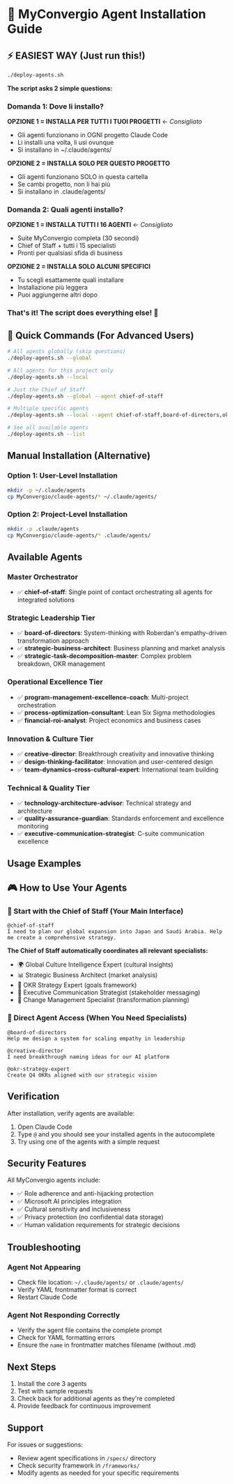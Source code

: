 # 🚀 MyConvergio Agent Installation Guide

## ⚡ EASIEST WAY (Just run this!)

```bash
./deploy-agents.sh
```

**The script asks 2 simple questions:**

### Domanda 1: Dove li installo?

**OPZIONE 1 = INSTALLA PER TUTTI I TUOI PROGETTI** ← *Consigliato*
- Gli agenti funzionano in OGNI progetto Claude Code
- Li installi una volta, li usi ovunque
- Si installano in ~/.claude/agents/

**OPZIONE 2 = INSTALLA SOLO PER QUESTO PROGETTO**
- Gli agenti funzionano SOLO in questa cartella
- Se cambi progetto, non li hai più
- Si installano in .claude/agents/

### Domanda 2: Quali agenti installo?

**OPZIONE 1 = INSTALLA TUTTI I 16 AGENTI** ← *Consigliato*
- Suite MyConvergio completa (30 secondi)
- Chief of Staff + tutti i 15 specialisti
- Pronti per qualsiasi sfida di business

**OPZIONE 2 = INSTALLA SOLO ALCUNI SPECIFICI**
- Tu scegli esattamente quali installare
- Installazione più leggera
- Puoi aggiungerne altri dopo

### That's it! The script does everything else! 🎉

## 🎯 Quick Commands (For Advanced Users)

```bash
# All agents globally (skip questions)
./deploy-agents.sh --global

# All agents for this project only  
./deploy-agents.sh --local

# Just the Chief of Staff
./deploy-agents.sh --global --agent chief-of-staff

# Multiple specific agents
./deploy-agents.sh --local --agent chief-of-staff,board-of-directors,okr-strategy-expert

# See all available agents
./deploy-agents.sh --list
```

## Manual Installation (Alternative)

### Option 1: User-Level Installation
```bash
mkdir -p ~/.claude/agents
cp MyConvergio/claude-agents/* ~/.claude/agents/
```

### Option 2: Project-Level Installation
```bash
mkdir -p .claude/agents
cp MyConvergio/claude-agents/* .claude/agents/
```

## Available Agents

### Master Orchestrator
- ✅ **chief-of-staff**: Single point of contact orchestrating all agents for integrated solutions

### Strategic Leadership Tier
- ✅ **board-of-directors**: System-thinking with Roberdan's empathy-driven transformation approach
- ✅ **strategic-business-architect**: Business planning and market analysis
- ✅ **strategic-task-decomposition-master**: Complex problem breakdown, OKR management

### Operational Excellence Tier
- ✅ **program-management-excellence-coach**: Multi-project orchestration
- ✅ **process-optimization-consultant**: Lean Six Sigma methodologies
- ✅ **financial-roi-analyst**: Project economics and business cases

### Innovation & Culture Tier
- ✅ **creative-director**: Breakthrough creativity and innovative thinking
- ✅ **design-thinking-facilitator**: Innovation and user-centered design
- ✅ **team-dynamics-cross-cultural-expert**: International team building

### Technical & Quality Tier
- ✅ **technology-architecture-advisor**: Technical strategy and architecture
- ✅ **quality-assurance-guardian**: Standards enforcement and excellence monitoring
- ✅ **executive-communication-strategist**: C-suite communication excellence

## Usage Examples

## 🎮 How to Use Your Agents

### 🎯 Start with the Chief of Staff (Your Main Interface)
```
@chief-of-staff
I need to plan our global expansion into Japan and Saudi Arabia. Help me create a comprehensive strategy.
```

**The Chief of Staff automatically coordinates all relevant specialists:**
- 🌍 Global Culture Intelligence Expert (cultural insights)  
- 📊 Strategic Business Architect (market analysis)
- 🎯 OKR Strategy Expert (goals framework)
- 💼 Executive Communication Strategist (stakeholder messaging)
- 🔄 Change Management Specialist (transformation planning)

### 🔧 Direct Agent Access (When You Need Specialists)
```
@board-of-directors
Help me design a system for scaling empathy in leadership

@creative-director  
I need breakthrough naming ideas for our AI platform

@okr-strategy-expert
Create Q4 OKRs aligned with our strategic vision
```

## Verification

After installation, verify agents are available:

1. Open Claude Code
2. Type `@` and you should see your installed agents in the autocomplete
3. Try using one of the agents with a simple request

## Security Features

All MyConvergio agents include:
- ✅ Role adherence and anti-hijacking protection
- ✅ Microsoft AI principles integration
- ✅ Cultural sensitivity and inclusiveness
- ✅ Privacy protection (no confidential data storage)
- ✅ Human validation requirements for strategic decisions

## Troubleshooting

### Agent Not Appearing
- Check file location: `~/.claude/agents/` or `.claude/agents/`
- Verify YAML frontmatter format is correct
- Restart Claude Code

### Agent Not Responding Correctly
- Verify the agent file contains the complete prompt
- Check for YAML formatting errors
- Ensure the `name` in frontmatter matches filename (without .md)

## Next Steps

1. Install the core 3 agents
2. Test with sample requests
3. Check back for additional agents as they're completed
4. Provide feedback for continuous improvement

## Support

For issues or suggestions:
- Review agent specifications in `/specs/` directory
- Check security framework in `/frameworks/`
- Modify agents as needed for your specific requirements